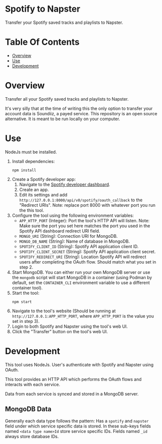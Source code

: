# Spotify to Napster
Transfer your Spotify saved tracks and playlists to Napster.

# Table Of Contents
- [Overview](#overview)
- [Use](#use)
- [Development](#development)

# Overview
Transfer all your Spotify saved tracks and playlists to Napster.

It's very silly that at the time of writing this the only option to transfer
your account data is Soundiiz, a payed service. This repository is an open 
source alternative. It is meant to be run locally on your computer.

# Use
NodeJs must be installed.

1. Install dependencies:
   ```
   npm install
   ```
2. Create a Spotify developer app:
   1. Navigate to the [Spotify developer dashboard](https://developer.spotify.com/dashboard/).
   2. Create an app.
   3. Edit its settings and add
      `http://127.0.0.1:8000/api/v0/spotify/oauth_callback` to the
      "Redirect URIs". Note: replace port 8000 with whatever port you run the
      this tool.
3. Configure the tool using the following environment variables:
   - `APP_HTTP_PORT` (Integer): Port the tool's HTTP API will listen. Note: Make
      sure the port you set here matches the port you used in the Spotify API 
      dashboard redirect URI field.
   - `MONGO_URI` (String): Connection URI for MongoDB.
   - `MONGO_DB_NAME` (String): Name of database in MongoDB.
   - `SPOTIFY_CLIENT_ID` (String): Spotify API application client ID.
   - `SPOTIFY_CLIENT_SECRET` (String): Spotify API application client secret.
   - `SPOTIFY_REDIRECT_URI` (String): Location Spotify API will redirect users 
     after completing the OAuth flow. Should match what you set in step 2.
4. Start MongoDB. You can either run your own MongoDB server or use the
   `mongodb` script will start MongoDB in a container (using Podman by default,
   set the `CONTAINER_CLI` environment variable to use a different 
   container tool).
5. Start the tool:
   ```
   npm start
   ```
6. Navigate to the tool's website (Should be running at
   `http://127.0.0.1:APP_HTTP_PORT`, where `APP_HTTP_PORT` is the value you set 
   in step 3).
7. Login to both Spotify and Napster using the tool's web UI.
8. Click the "Transfer" button on the tool's web UI.

# Development
This tool uses NodeJs. User's authenticate with Spotify and Napster using OAuth.

This tool provides an HTTP API which performs the OAuth flows and interacts with
each service.

Data from each service is synced and stored in a MongoDB server.

## MongoDB Data
Generally each data type follows the pattern: Has a `spotify` and `napster` 
field under which service specific data is stored. In these sub-keys fields
named `<data type name>Id` store service specific IDs. Fields named `_id` always
store database IDs.
